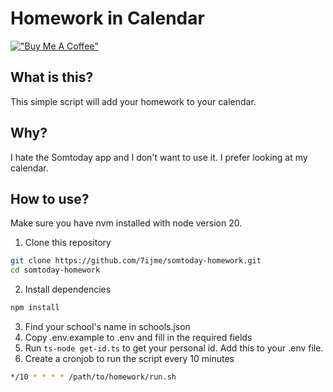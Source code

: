 # Homework in Calendar
[!["Buy Me A Coffee"](https://www.buymeacoffee.com/assets/img/custom_images/orange_img.png)](https://www.buymeacoffee.com/tijme)
## What is this?
This simple script will add your homework to your calendar.

## Why?
I hate the Somtoday app and I don't want to use it. I prefer looking at my
calendar.

## How to use?
Make sure you have nvm installed with node version 20.

1. Clone this repository
```bash
git clone https://github.com/7ijme/somtoday-homework.git
cd somtoday-homework
```
2. Install dependencies
```bash
npm install
```
3. Find your school's name in schools.json
4. Copy .env.example to .env and fill in the required fields
5. Run `ts-node get-id.ts` to get your personal id. Add this to your .env file.
6. Create a cronjob to run the script every 10 minutes
```bash
*/10 * * * * /path/to/homework/run.sh
```
